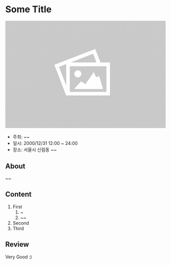 # Some Title

![image](./image.png "some image")

* 주최: ~~
* 일시: 2000/12/31 12:00 ~ 24:00
* 장소: 서울시 신림동 ~~



## About

~~



## Content

1. First
   1. ~
   2. ~~
2. Second
3. Third



## Review

Very Good :) 